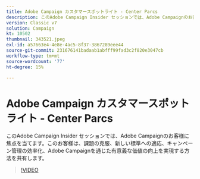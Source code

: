```yaml
---
title: Adobe Campaign カスタマースポットライト - Center Parcs
description: このAdobe Campaign Insider セッションでは、Adobe Campaignのお客様に対して、課題を解決し、新しい標準に合わせて調整する方法をお知らせします。詳しくは、60 ～ 160 文字の範囲で説明します。
version: Classic v7
solution: Campaign
kt: 10502
thumbnail: 343521.jpeg
exl-id: a57663e4-4e8e-4ac5-8f37-3867289eee44
source-git-commit: 231676141badaab1abfff99fad3c2f820e3047cb
workflow-type: tm+mt
source-wordcount: '77'
ht-degree: 15%

---
```


# Adobe Campaign カスタマースポットライト - Center Parcs

このAdobe Campaign Insider セッションでは、Adobe Campaignのお客様に焦点を当てます。このお客様は、課題の克服、新しい標準への適応、キャンペーン管理の効率化、Adobe Campaignを通じた有意義な価値の向上を実現する方法を共有します。

>[!VIDEO](https://video.tv.adobe.com/v/343521/?quality=12&learn=on)
